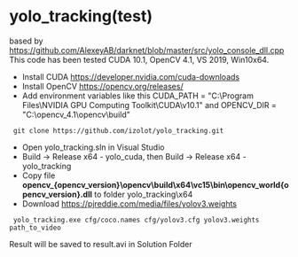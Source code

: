 # yolo_tracking(test) 
based by https://github.com/AlexeyAB/darknet/blob/master/src/yolo_console_dll.cpp
This code has been tested CUDA 10.1, OpenCV 4.1, VS 2019, Win10x64.
- Install CUDA https://developer.nvidia.com/cuda-downloads
- Install OpenCV https://opencv.org/releases/
- Add environment variables like this CUDA_PATH = "C:\Program Files\NVIDIA GPU Computing Toolkit\CUDA\v10.1" and OPENCV_DIR = "C:\opencv_4.1\opencv\build"
```
 git clone https://github.com/izolot/yolo_tracking.git 
```
- Open yolo_tracking.sln in Visual Studio
- Build -> Release x64 - yolo_cuda, then  Build -> Release x64 - yolo_tracking
- Copy file <b>opencv_{opencv_version}\opencv\build\x64\vc15\bin\opencv_world{opencv_version}.dll</b> to folder yolo_tracking\x64
- Download https://pjreddie.com/media/files/yolov3.weights
``` 
 yolo_tracking.exe cfg/coco.names cfg/yolov3.cfg yolov3.weights path_to_video
```
Result will be saved to result.avi in Solution Folder
